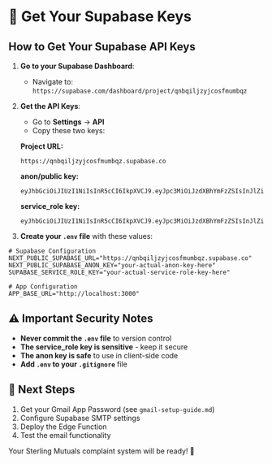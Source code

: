 # 🔑 Get Your Supabase Keys

## How to Get Your Supabase API Keys

1. **Go to your Supabase Dashboard**:
   - Navigate to: `https://supabase.com/dashboard/project/qnbqiljzyjcosfmumbqz`

2. **Get the API Keys**:
   - Go to **Settings** → **API**
   - Copy these two keys:

   **Project URL:**
   ```
   https://qnbqiljzyjcosfmumbqz.supabase.co
   ```

   **anon/public key:**
   ```
   eyJhbGciOiJIUzI1NiIsInR5cCI6IkpXVCJ9.eyJpc3MiOiJzdXBhYmFzZSIsInJlZiI6InFuYnFpbGp6eWpjb3NmbXVtYnF6Iiwicm9sZSI6ImFub24iLCJpYXQiOjE3MzU3NzQ4MDAsImV4cCI6MjA1MTM1MDgwMH0.YOUR_ACTUAL_ANON_KEY
   ```

   **service_role key:**
   ```
   eyJhbGciOiJIUzI1NiIsInR5cCI6IkpXVCJ9.eyJpc3MiOiJzdXBhYmFzZSIsInJlZiI6InFuYnFpbGp6eWpjb3NmbXVtYnF6Iiwicm9sZSI6InNlcnZpY2Vfcm9sZSIsImlhdCI6MTczNTc3NDgwMCwiZXhwIjoyMDUxMzUwODAwfQ.YOUR_ACTUAL_SERVICE_ROLE_KEY
   ```

3. **Create your `.env` file** with these values:

```env
# Supabase Configuration
NEXT_PUBLIC_SUPABASE_URL="https://qnbqiljzyjcosfmumbqz.supabase.co"
NEXT_PUBLIC_SUPABASE_ANON_KEY="your-actual-anon-key-here"
SUPABASE_SERVICE_ROLE_KEY="your-actual-service-role-key-here"

# App Configuration
APP_BASE_URL="http://localhost:3000"
```

## ⚠️ Important Security Notes

- **Never commit the `.env` file** to version control
- **The service_role key is sensitive** - keep it secure
- **The anon key is safe** to use in client-side code
- **Add `.env` to your `.gitignore`** file

## 🚀 Next Steps

1. Get your Gmail App Password (see `gmail-setup-guide.md`)
2. Configure Supabase SMTP settings
3. Deploy the Edge Function
4. Test the email functionality

Your Sterling Mutuals complaint system will be ready! 🎉
